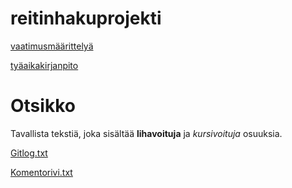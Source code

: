 # reitinhakuprojekti

[vaatimusmäärittelyä](https://github.com/haxsampo/ot2020_2/blob/master/dokumentaatio/vaatimusm%C3%A4%C3%A4rittely.md)

[tyäaikakirjanpito](https://github.com/haxsampo/ot2020_2/blob/master/dokumentaatio/ty%C3%B6aikakirjanpito.md)


# Otsikko
Tavallista tekstiä, joka sisältää **lihavoituja** ja *kursivoituja* osuuksia.

[Gitlog.txt](https://github.com/haxsampo/ot2020_2/blob/master/laskarit/viikko1/gitlog.txt)

[Komentorivi.txt](https://github.com/haxsampo/ot2020_2/blob/master/laskarit/viikko1/komentorivi.txt)

